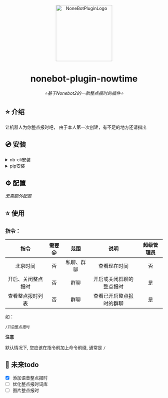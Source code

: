 
<div align="center">

<a href="https://v2.nonebot.dev/store"><img src="https://img.zcool.cn/community/014c9a55420cdc0000019ae952d851.jpg@1280w_1l_2o_100sh.jpg" width="180" height="180" alt="NoneBotPluginLogo"></a>

</div>

<div align="center">

# nonebot-plugin-nowtime

_⭐基于Nonebot2的一款整点报时的插件⭐_


</div>


## ⭐ 介绍

让机器人为你整点报时吧，
由于本人第一次创建，有不足的地方还请指出

## 💿 安装

<details>
<summary>nb-cli安装</summary>

在项目目录文件下运行

```
nb plugin install nonebot_plugin_nowtime
```

</details>

<details>
<summary>pip安装</summary>

```
pip install nonebot-plugin-nowtime
```

</details>

## ⚙️ 配置

_无需额外配置_


## ⭐ 使用

### 指令：
| 指令 | 需要@ | 范围 | 说明 |超级管理员|
|:-----:|:----:|:----:|:----:|:----:|
|北京时间|否|私聊、群聊|查看现在时间|否|
|开启、关闭整点报时|否|群聊|开启或关闭群聊的整点报时|是|
|查看整点报时列表|否|群聊|查看已开启整点报时的群聊|是|

如：
```
/开启整点报时
```    

**注意**

默认情况下, 您应该在指令前加上命令前缀, 通常是 `/`

## 🌙 未来todo

- [x] 添加语音整点报时
- [ ] 优化整点报时词库
- [ ] 图片整点报时
